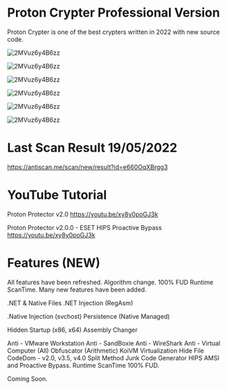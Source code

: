 # Proton Crypter Professional Version

Proton Crypter is one of the best crypters written in 2022 with new source code. 

![2MVuz6y4B6zz](https://imgur.com/Le6iIvj.jpg)

![2MVuz6y4B6zz](https://imgur.com/wPiwNYD.jpg)

![2MVuz6y4B6zz](https://imgur.com/omSLMKt.jpg)

![2MVuz6y4B6zz](https://imgur.com/t3jGaCN.jpg)

![2MVuz6y4B6zz](https://imgur.com/EeSA4TD.jpg)

![2MVuz6y4B6zz](https://imgur.com/N0j3bIh.jpg)

# Last Scan Result 19/05/2022

https://antiscan.me/scan/new/result?id=e660OqXBrgg3

# YouTube Tutorial 

Proton Protector v2.0 https://youtu.be/xy8y0poGJ3k

Proton Protector v2.0.0 - ESET HIPS Proactive Bypass https://youtu.be/xy8y0poGJ3k

# Features (NEW)

All features have been refreshed. Algorithm change. 100% FUD Runtime ScanTime.  Many new features have been added.

.NET & Native Files .NET Injection (RegAsm)

.Native Injection (svchost) Persistence (Native Managed)

Hidden Startup (x86, x64) Assembly Changer

Anti - VMware Workstation Anti - SandBoxie Anti - WireShark Anti - Virtual Computer (All) Obfuscator (Arithmetic) KoiVM Virtualization Hide File CodeDom - v2.0, v3.5, v4.0 Split Method Junk Code Generator HIPS AMSI and Proactive Bypass. Runtime ScanTime 100% FUD.

Coming Soon.
